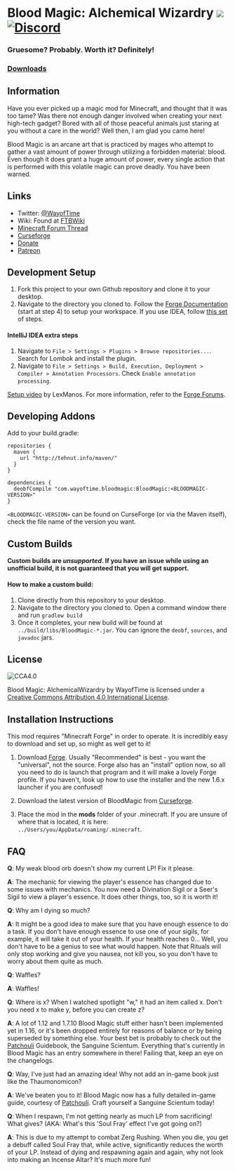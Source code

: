 # Blood Magic: Alchemical Wizardry [![](http://cf.way2muchnoise.eu/full_blood-magic_downloads.svg)](https://minecraft.curseforge.com/projects/blood-magic) [![Discord](https://img.shields.io/discord/259683256348311552.svg?colorB=7289DA&logo=data:image/png;base64,iVBORw0KGgoAAAANSUhEUgAAAHYAAABWAgMAAABnZYq0AAAACVBMVEUAAB38%2FPz%2F%2F%2F%2Bm8P%2F9AAAAAXRSTlMAQObYZgAAAAFiS0dEAIgFHUgAAAAJcEhZcwAACxMAAAsTAQCanBgAAAAHdElNRQfhBxwQJhxy2iqrAAABoElEQVRIx7WWzdGEIAyGgcMeKMESrMJ6rILZCiiBg4eYKr%2Fd1ZAfgXFm98sJfAyGNwno3G9sLucgYGpQ4OGVRxQTREMDZjF7ILSWjoiHo1n%2BE03Aw8p7CNY5IhkYd%2F%2F6MtO3f8BNhR1QWnarCH4tr6myl0cWgUVNcfMcXACP1hKrGMt8wcAyxide7Ymcgqale7hN6846uJCkQxw6GG7h2MH4Czz3cLqD1zHu0VOXMfZjHLoYvsdd0Q7ZvsOkafJ1P4QXxrWFd14wMc60h8JKCbyQvImzlFjyGoZTKzohwWR2UzSONHhYXBQOaKKsySsahwGGDnb%2FiYPJw22sCqzirSULYy1qtHhXGbtgrM0oagBV4XiTJok3GoLoDNH8ooTmBm7ZMsbpFzi2bgPGoXWXME6XT%2BRJ4GLddxJ4PpQy7tmfoU2HPN6cKg%2BledKHBKlF8oNSt5w5g5o8eXhu1IOlpl5kGerDxIVT%2BztzKepulD8utXqpChamkzzuo7xYGk%2FkpSYuviLXun5bzdRf0Krejzqyz7Z3p0I1v2d6HmA07dofmS48njAiuMgAAAAASUVORK5CYII%3D)](https://discord.gg/VtNrGrs)

### Gruesome? Probably. Worth it? Definitely!
### [Downloads](http://minecraft.curseforge.com/projects/blood-magic/files)

## Information

Have you ever picked up a magic mod for Minecraft, and thought that it was too tame? Was there not enough danger involved when creating your next high-tech gadget? Bored with all of those peaceful animals just staring at you without a care in the world? Well then, I am glad you came here!

Blood Magic is an arcane art that is practiced by mages who attempt to gather a vast amount of power through utilizing a forbidden material: blood. Even though it does grant a huge amount of power, every single action that is performed with this volatile magic can prove deadly. You have been warned.

## Links
* Twitter: [@WayofTime](https://twitter.com/WayofTime)
* Wiki: Found at [FTBWiki](http://ftbwiki.org/Blood_Magic)
* [Minecraft Forum Thread](http://www.minecraftforum.net/forums/mapping-and-modding/minecraft-mods/1290532-bm)
* [Curseforge](http://minecraft.curseforge.com/projects/blood-magic)
* [Donate](https://www.paypal.com/cgi-bin/webscr?cmd=_s-xclick&hosted_button_id=J7SNY7L82PQ82)
* [Patreon](https://www.patreon.com/BloodMagic)

## Development Setup

1. Fork this project to your own Github repository and clone it to your desktop.
2. Navigate to the directory you cloned to. Follow the [Forge Documentation](http://mcforge.readthedocs.io/en/latest/gettingstarted/#from-zero-to-modding) (start at step 4) to setup your workspace. If you use IDEA, follow [this set](http://mcforge.readthedocs.io/en/latest/gettingstarted/#terminal-free-intellij-idea-configuration) of steps.

#### IntelliJ IDEA extra steps

1. Navigate to `File > Settings > Plugins > Browse repositories...`. Search for Lombok and install the plugin.
2. Navigate to `File > Settings > Build, Execution, Deployment > Compiler > Annotation Processors`. Check `Enable annotation processing`. 

[Setup video](https://www.youtube.com/watch?v=8VEdtQLuLO0&feature=youtu.be) by LexManos. For more information, refer to the [Forge Forums](http://www.minecraftforge.net/forum/index.php/topic,14048.0.html).


## Developing Addons

Add to your build.gradle:

    repositories {
      maven {
        url "http://tehnut.info/maven/"
      }
    }

    dependencies {
      deobfCompile "com.wayoftime.bloodmagic:BloodMagic:<BLOODMAGIC-VERSION>"
    }
    
`<BLOODMAGIC-VERSION>` can be found on CurseForge (or via the Maven itself), check the file name of the version you want.

## Custom Builds

**Custom builds are *unsupported*. If you have an issue while using an unofficial build, it is not guaranteed that you will get support.**

#### How to make a custom build:

1. Clone directly from this repository to your desktop.
2. Navigate to the directory you cloned to. Open a command window there and run `gradlew build`
3. Once it completes, your new build will be found at `../build/libs/BloodMagic-*.jar`. You can ignore the `deobf`, `sources`, and `javadoc` jars.

## License

![CCA4.0](https://licensebuttons.net/l/by/4.0/88x31.png)

Blood Magic: AlchemicalWizardry by WayofTime is licensed under a [Creative Commons Attribution 4.0 International License](http://creativecommons.org/licenses/by/4.0/).

## Installation Instructions

This mod requires "Minecraft Forge" in order to operate. It is incredibly easy to download and set up, so might as well get to it!

1. Download [Forge](http://files.minecraftforge.net/). Usually "Recommended" is best - you want the "universal", not the source. Forge also has an "install" option now, so all you need to do is launch that program and it will make a lovely Forge profile. If you haven't, look up how to use the installer and the new 1.6.x launcher if you are confused!

2. Download the latest version of BloodMagic from [Curseforge](http://minecraft.curseforge.com/mc-mods/224791-blood-magic).

3. Place the mod in the **mods** folder of your .minecraft. If you are unsure of where that is located, it is here: `../Users/you/AppData/roaming/.minecraft`.

## FAQ

**Q**: My weak blood orb doesn't show my current LP! Fix it please.

**A**: The mechanic for viewing the player's essence has changed due to some issues with mechanics. You now need a Divination Sigil or a Seer's Sigil to view a player's essence. It does other things, too, so it is worth it!

**Q**: Why am I dying so much?

**A**: It might be a good idea to make sure that you have enough essence to do a task. If you don't have enough essence to use one of your sigils, for example, it will take it out of your health. If your health reaches 0... Well, you don't have to be a genius to see what would happen. Note that Rituals will only stop working and give you nausea, not kill you, so you don't have to worry about them quite as much.

**Q**: Waffles?

**A**: Waffles!

**Q**: Where is x? When I watched spotlight "w," it had an item called x. Don't you need x to make y, before you can create z?

**A**: A lot of 1.12 and 1.7.10 Blood Magic stuff either hasn't been implemented yet in 1.16, or it's been dropped entirely for reasons of balance or by being superseded by something else. Your best bet is probably to check out the [Patchouli](https://www.curseforge.com/minecraft/mc-mods/patchouli) Guidebook, the Sanguine Scientum. Everything that's currently in Blood Magic has an entry somewhere in there! Failing that, keep an eye on the changelogs. 

**Q**: Way, I've just had an amazing idea! Why not add an in-game book just like the Thaumonomicon?

**A**: We've beaten you to it! Blood Magic now has a fully detailed in-game guide, courtesy of [Patchouli](https://www.curseforge.com/minecraft/mc-mods/patchouli). Craft yourself a Sanguine Scientum today! 

**Q**: When I respawn, I'm not getting nearly as much LP from sacrificing! What gives? (AKA: What's this 'Soul Fray' effect I've got going on?)

**A**: This is due to my attempt to combat Zerg Rushing. When you die, you get a debuff called Soul Fray that, while active, significantly reduces the worth of your LP. Instead of dying and respawning again and again, why not look into making an Incense Altar? It's much more fun! 
